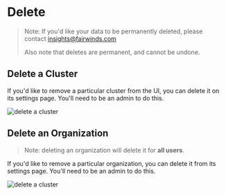 # Delete
> Note: If you'd like your data to be permanently
> deleted, please contact insights@fairwinds.com
>
> Also note that deletes are permanent, and cannot be undone.

## Delete a Cluster
If you'd like to remove a particular cluster from the UI, you can delete it
on its settings page. You'll need to be an admin to do this.

<div class="mini-img">
  <img :src="$withBase('/img/delete-cluster.png')" alt="delete a cluster">
</div>

## Delete an Organization
> Note: deleting an organization will delete it for **all users**.

If you'd like to remove a particular organization, you can delete it from
its settings page. You'll need to be an admin to do this.

<div class="mini-img">
  <img :src="$withBase('/img/delete-organization.png')" alt="delete a cluster">
</div>

